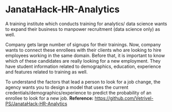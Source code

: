 # JanataHack-HR-Analytics
A training institute which conducts training for analytics/ data science wants to expand their business to manpower recruitment (data science only) as well. 
 
Company gets large number of signups for their trainings. Now, company wants to connect these enrollees with their clients who are looking to hire employees working in the same domain. Before that, it is important to know which of these candidates are really looking for a new employment. They have student information related to demographics, education, experience and features related to training as well.
 
To understand the factors that lead a person to look for a job change, the agency wants you to design a model that uses the current credentials/demographics/experience to predict the probability of an enrollee to look for a new job.</n>
<b>Reference:</b>
https://github.com/Vetrivel-PS/JanataHack-HR-Analytics
